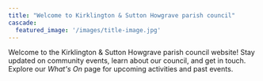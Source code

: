 ```yaml
---
title: "Welcome to Kirklington & Sutton Howgrave parish council"
cascade:
  featured_image: '/images/title-image.jpg'
---
```

Welcome to the Kirklington & Sutton Howgrave parish council website! Stay updated on community events, learn about our council, and get in touch. Explore our *What's On* page for upcoming activities and past events.
